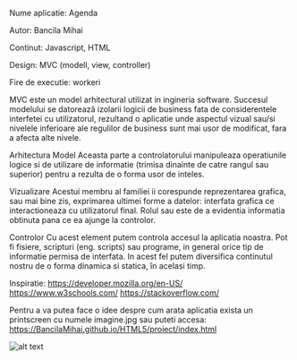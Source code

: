 Nume aplicatie: Agenda

Autor: Bancila Mihai

Continut: Javascript, HTML

Design: MVC (modell, view, controller)

Fire de executie: workeri

MVC este un model arhitectural utilizat in ingineria software. Succesul modelului se datorează izolarii logicii de business fata de considerentele interfetei cu utilizatorul, rezultand o aplicatie unde aspectul vizual sau/si nivelele inferioare ale regulilor de business sunt mai usor de modificat, fara a afecta alte nivele.

Arhitectura
Model
Aceasta parte a controlatorului manipuleaza operatiunile logice si de utilizare de informatie (trimisa dinainte de catre rangul sau superior) pentru a rezulta de o forma usor de inteles.

Vizualizare
Acestui membru al familiei ii corespunde reprezentarea grafica, sau mai bine zis, exprimarea ultimei forme a datelor: interfata grafica ce interactioneaza cu utilizatorul final. Rolul sau este de a evidentia informatia obtinuta pana ce ea ajunge la controlor.

Controlor
Cu acest element putem controla accesul la aplicatia noastra. Pot fi fisiere, scripturi (eng. scripts) sau programe, in general orice tip de informatie permisa de interfata. In acest fel putem diversifica continutul nostru de o forma dinamica si statica, în acelasi timp.

Inspiratie: 
https://developer.mozilla.org/en-US/
https://www.w3schools.com/
https://stackoverflow.com/

Pentru a va putea face o idee despre cum arata aplicatia exista un printscreen cu numele imagine.jpg sau puteti accesa:
https://BancilaMihai.github.io/HTML5/proiect/index.html

 ![alt text](https://BancilaMihai.github.io/HTML5/proiect/imagine.jpg)
